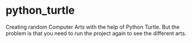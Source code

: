 # python_turtle
Creating random Computer Arts with the help of Python Turtle. But the problem is that you need to run the project again to see the different arts.
